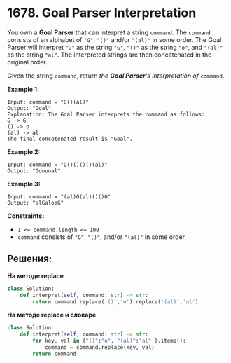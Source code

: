 # 1678. Goal Parser Interpretation

You own a **Goal Parser** that can interpret a string `command`. The `command` consists of an alphabet of `"G"`, `"()"` and/or `"(al)"` in some order. The Goal Parser will interpret `"G"` as the string `"G"`, `"()"` as the string `"o"`, and `"(al)"` as the string `"al"`. The interpreted strings are then concatenated in the original order.

Given the string `command`, return _the **Goal Parser**'s interpretation of_ `command`.

**Example 1:**

```
Input: command = "G()(al)"
Output: "Goal"
Explanation: The Goal Parser interprets the command as follows:
G -> G
() -> o
(al) -> al
The final concatenated result is "Goal".

```

**Example 2:**

```
Input: command = "G()()()()(al)"
Output: "Gooooal"

```

**Example 3:**

```
Input: command = "(al)G(al)()()G"
Output: "alGalooG"

```

**Constraints:**

-   `1 <= command.length <= 100`
-   `command` consists of `"G"`, `"()"`, and/or `"(al)"` in some order.



## Решения:

**На методе replace**

```python
class Solution:
    def interpret(self, command: str) -> str:
        return command.replace('()','o').replace('(al)','al')
```

**На методе replace и словаре**

```python
class Solution:
    def interpret(self, command: str) -> str:
        for key, val in {"()":"o", "(al)":"al" }.items():
            command = command.replace(key, val)
        return command
```